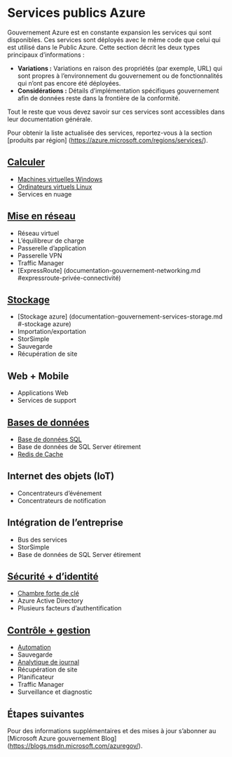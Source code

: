 <properties
    pageTitle="Services publics Azure | Microsoft Azure"
    description="Fournit une vue d’ensemble des services disponibles dans Azure gouvernement"
    services="Azure-Government"
    cloud="gov" 
    documentationCenter=""
    authors="zakramer"
    manager="liki"
    editor="" />

<tags
    ms.service="multiple"
    ms.devlang="na"
    ms.topic="article"
    ms.tgt_pltfrm="na"
    ms.workload="azure-government"
    ms.date="10/14/2016"
    ms.author="zakramer" />


#  <a name="azure-government-services"></a>Services publics Azure

Gouvernement Azure est en constante expansion les services qui sont disponibles.  Ces services sont déployés avec le même code que celui qui est utilisé dans le Public Azure.  Cette section décrit les deux types principaux d’informations :

- **Variations :** Variations en raison des propriétés (par exemple, URL) qui sont propres à l’environnement du gouvernement ou de fonctionnalités qui n’ont pas encore été déployées.  
- **Considérations :** Détails d’implémentation spécifiques gouvernement afin de données reste dans la frontière de la conformité.

Tout le reste que vous devez savoir sur ces services sont accessibles dans leur documentation générale.

Pour obtenir la liste actualisée des services, reportez-vous à la section [produits par région] (https://azure.microsoft.com/regions/services/). 

## <a name="computedocumentation-government-computemd"></a>[Calculer](documentation-government-compute.md)

+ [Machines virtuelles Windows](documentation-government-compute.md#virtual-machines)
+ [Ordinateurs virtuels Linux](documentation-government-compute.md#virtual-machines)
+ Services en nuage

## <a name="networkingdocumentation-government-networkingmd"></a>[Mise en réseau](documentation-government-networking.md)

+ Réseau virtuel
+ L’équilibreur de charge
+ Passerelle d’application
+ Passerelle VPN
+ Traffic Manager
+ [ExpressRoute] (documentation-gouvernement-networking.md #expressroute-privée-connectivité)

## <a name="storagedocumentation-government-services-storagemd"></a>[Stockage](documentation-government-services-storage.md)

+ [Stockage azure] (documentation-gouvernement-services-storage.md #-stockage azure)
+ Importation/exportation
+ StorSimple
+ Sauvegarde
+ Récupération de site

## <a name="web--mobile"></a>Web + Mobile

+ Applications Web
+ Services de support

## <a name="databasesdocumentation-government-services-databasemd"></a>[Bases de données](documentation-government-services-database.md)

+ [Base de données SQL](documentation-government-services-database.md#sql-database)
+ Base de données de SQL Server étirement
+ [Redis de Cache](documentation-government-services-database.md#azure-redis-cache)

## <a name="internet-of-things-iot"></a>Internet des objets (IoT)

+ Concentrateurs d’événement
+ Concentrateurs de notification

## <a name="enterprise-integration"></a>Intégration de l’entreprise

+ Bus des services
+ StorSimple
+ Base de données de SQL Server étirement

## <a name="security--identitydocumentation-government-services-securityandidentitymd"></a>[Sécurité + d’identité](documentation-government-services-securityandidentity.md)

+ [Chambre forte de clé](documentation-government-services-securityandidentity.md#key-vault)
+ Azure Active Directory
+ Plusieurs facteurs d’authentification

## <a name="monitoring--managementdocumentation-government-services-monitoringandmanagementmd"></a>[Contrôle + gestion](documentation-government-services-monitoringandmanagement.md)

+ [Automation](documentation-government-services-monitoringandmanagement.md#automation)
+ Sauvegarde
+ [Analytique de journal](documentation-government-services-monitoringandmanagement.md#log-analytics)
+ Récupération de site
+ Planificateur
+ Traffic Manager
+ Surveillance et diagnostic

##  <a name="next-steps"></a>Étapes suivantes 
 
Pour des informations supplémentaires et des mises à jour s’abonner au [Microsoft Azure gouvernement Blog] (https://blogs.msdn.microsoft.com/azuregov/).
